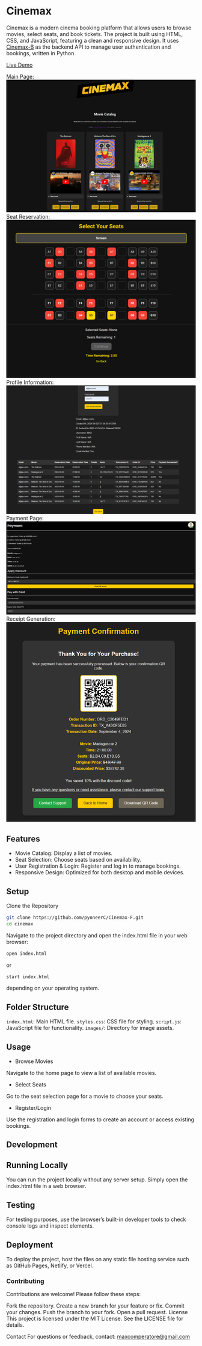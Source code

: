 # Cinemax
Cinemax is a modern cinema booking platform that allows users to browse movies, select seats, and book tickets. The project is built using HTML, CSS, and JavaScript, featuring a clean and responsive design. It uses [Cinemax-B](https://github.com/pyoneerC/Cinemax-B) as the backend API to manage user authentication and bookings, written in Python.

[Live Demo](https://cinemaximo.netlify.app/)

Main Page:
![Main Page](img\readme\cinemax1.png)
Seat Reservation:
![Seat Reservation](img\readme\cinemax2.png)
Profile Information:
![Profile Information](img\readme\cinemax3.png)
Payment Page:
![Payment Page](img\readme\cinemax5.png)
Receipt Generation:
![Receipt Generation](img\readme\cinemax4.png)

## Features
- Movie Catalog: Display a list of movies.
- Seat Selection: Choose seats based on availability.
- User Registration & Login: Register and log in to manage bookings.
- Responsive Design: Optimized for both desktop and mobile devices.

## Setup
Clone the Repository

```bash
git clone https://github.com/pyoneerC/Cinemax-F.git
cd cinemax
```

Navigate to the project directory and open the index.html file in your web browser:

```bash
open index.html
```
or

```bash
start index.html
```

depending on your operating system.

## Folder Structure
`index.html`: Main HTML file.
`styles.css`: CSS file for styling.
`script.js`: JavaScript file for functionality.
`images/`: Directory for image assets.


## Usage
- Browse Movies

Navigate to the home page to view a list of available movies.

- Select Seats

Go to the seat selection page for a movie to choose your seats.

- Register/Login

Use the registration and login forms to create an account or access existing bookings.

## Development

## Running Locally
You can run the project locally without any server setup. Simply open the index.html file in a web browser.

## Testing
For testing purposes, use the browser’s built-in developer tools to check console logs and inspect elements.

## Deployment
To deploy the project, host the files on any static file hosting service such as GitHub Pages, Netlify, or Vercel.

### Contributing
Contributions are welcome! Please follow these steps:

Fork the repository.
Create a new branch for your feature or fix.
Commit your changes.
Push the branch to your fork.
Open a pull request.
License
This project is licensed under the MIT License. See the LICENSE file for details.

Contact
For questions or feedback, contact: maxcomperatore@gmail.com
